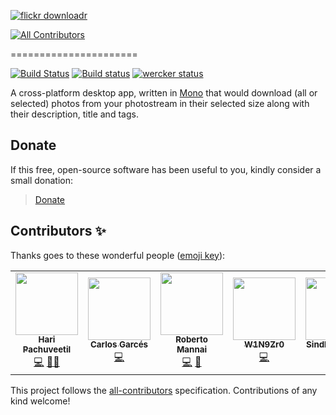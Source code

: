 [![flickr downloadr](misc/images/logo.png)](http://flickrdownloadr.com)
<!-- ALL-CONTRIBUTORS-BADGE:START - Do not remove or modify this section -->
[![All Contributors](https://img.shields.io/badge/all_contributors-5-orange.svg?style=flat-square)](#contributors-)
<!-- ALL-CONTRIBUTORS-BADGE:END -->
======================

[![Build Status](https://travis-ci.org/flickr-downloadr/flickr-downloadr-gtk.svg?branch=main)](https://travis-ci.org/flickr-downloadr/flickr-downloadr-gtk) [![Build status](https://ci.appveyor.com/api/projects/status/dd49la2mngdqsnv3)](https://ci.appveyor.com/project/floydpink/flickr-downloadr-gtk) [![wercker status](https://app.wercker.com/status/065aabc1580cec6d31a2daeef61548b0/s/main "wercker status")](https://app.wercker.com/project/bykey/065aabc1580cec6d31a2daeef61548b0)

A cross-platform desktop app, written in [Mono](http://www.mono-project.com/) that would download (all or selected) photos from your photostream in their selected size along with their description, title and tags.

## Donate

If this free, open-source software has been useful to you, kindly consider a small donation:

> [Donate](https://flickrdownloadr.com/donate)
## Contributors ✨

Thanks goes to these wonderful people ([emoji key](https://allcontributors.org/docs/en/emoji-key)):

<!-- ALL-CONTRIBUTORS-LIST:START - Do not remove or modify this section -->
<!-- prettier-ignore-start -->
<!-- markdownlint-disable -->
<table>
  <tr>
    <td align="center"><a href="https://harimenon.com/"><img src="https://avatars2.githubusercontent.com/u/171072?v=4?s=100" width="100px;" alt=""/><br /><sub><b>Hari Pachuveetil</b></sub></a><br /><a href="https://github.com/flickr-downloadr/flickr-downloadr-gtk/commits?author=floydpink" title="Code">💻</a> <a href="#mentoring-floydpink" title="Mentoring">🧑‍🏫</a></td>
    <td align="center"><a href="http://cgarces.github.io/"><img src="https://avatars2.githubusercontent.com/u/6617155?v=4?s=100" width="100px;" alt=""/><br /><sub><b>Carlos Garcés</b></sub></a><br /><a href="https://github.com/flickr-downloadr/flickr-downloadr-gtk/commits?author=CGarces" title="Code">💻</a></td>
    <td align="center"><a href="https://github.com/robermann"><img src="https://avatars3.githubusercontent.com/u/2182986?v=4?s=100" width="100px;" alt=""/><br /><sub><b>Roberto Mannai</b></sub></a><br /><a href="https://github.com/flickr-downloadr/flickr-downloadr-gtk/commits?author=robermann" title="Code">💻</a> <a href="#question-robermann" title="Answering Questions">💬</a></td>
    <td align="center"><a href="https://github.com/W1N9Zr0"><img src="https://avatars2.githubusercontent.com/u/529107?v=4?s=100" width="100px;" alt=""/><br /><sub><b>W1N9Zr0</b></sub></a><br /><a href="https://github.com/flickr-downloadr/flickr-downloadr-gtk/commits?author=W1N9Zr0" title="Code">💻</a></td>
    <td align="center"><a href="https://cutedaffodil.github.io/"><img src="https://avatars0.githubusercontent.com/u/16906624?v=4?s=100" width="100px;" alt=""/><br /><sub><b>Sindhu Vijayan</b></sub></a><br /><a href="https://github.com/flickr-downloadr/flickr-downloadr-gtk/commits?author=cutedaffodil" title="Code">💻</a> <a href="#maintenance-cutedaffodil" title="Maintenance">🚧</a></td>
  </tr>
</table>

<!-- markdownlint-restore -->
<!-- prettier-ignore-end -->

<!-- ALL-CONTRIBUTORS-LIST:END -->

This project follows the [all-contributors](https://github.com/all-contributors/all-contributors) specification. Contributions of any kind welcome!
